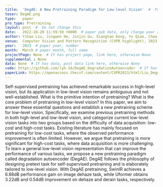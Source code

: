 ```yaml
---
title:  'DegAE: A New Pretraining Paradigm for Low-level Vision'  #  Paper title, covered by ''
teser: DegAE.png
type:   paper
pro_type: Pretraining
layout: post  #  Do not change this
date:   2022-10-20 11:59:59 +0800  # paper pub data, only change year and month according to this format
author: Yihao Liu, Jingwen He, Jinjin Gu, Xiangtao Kong, Yu Qiao, Chao Dong # authors information
venue:  Computer Vision and Pattern Recognition (CVPR highlight), 2023 #Where it be, ICCV and CVPR remove IEEE Conference on,
year:   2023  # paper year, number
month:  March # paper month, full name
projectPage: None  # If has project page, link here, otherwise None
supplemental : None
data: None  # If has data, post data link here, otherwise None
code: https://github.com/lyh-18/DegAE_DegradationAutoencoder  # If has data, post code link here, otherwise None
paperLink: https://openaccess.thecvf.com/content/CVPR2023/html/Liu_DegAE_A_New_Pretraining_Paradigm_for_Low-Level_Vision_CVPR_2023_paper.html # post paper pdf link here
---
```


Self-supervised pretraining has achieved remarkable success in high-level vision, but its application in low-level vision remains ambiguous and not well-established. What is the primitive intention of pretraining? What is the core problem of pretraining in low-level vision? In this paper, we aim to answer these essential questions and establish a new pretraining scheme for low-level vision. Specifically, we examine previous pretraining methods in both high-level and low-level vision, and categorize current low-level vision tasks into two groups based on the difficulty of data acquisition: low-cost and high-cost tasks. Existing literature has mainly focused on pretraining for low-cost tasks, where the observed performance improvement is often limited. However, we argue that pretraining is more significant for high-cost tasks, where data acquisition is more challenging. To learn a general low-level vision representation that can improve the performance of various tasks, we propose a new pretraining paradigm called degradation autoencoder (DegAE). DegAE follows the philosophy of designing pretext task for self-supervised pretraining and is elaborately tailored to low-level vision. With DegAE pretraining, SwinIR achieves a 6.88dB performance gain on image dehaze task, while Uformer obtains 3.22dB and 0.54dB improvement on dehaze and derain tasks, respectively.